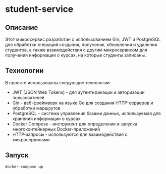 # student-service

## Описание

Этот микросервис разработан с использованием Gin, JWT и PostgreSQL для обработки операций создания, получения, обновления и удаления студентов, а также взаимодействия с другим микросервисом для получения информации о курсах, на которые студенты записаны.

## Технологии

В проекте использованы следующие технологии:
  *  JWT (JSON Web Tokens) - для аутентификации и авторизации пользователей
  *  Gin - веб-фреймворк на языке Go для создания HTTP-серверов и обработки маршрутов
  *  PostgreSQL - система управления базами данных, используемая для хранения информации о курсах
  *  Docker Compose - инструмент для определения и запуска многоконтейнерных Docker-приложений
  *  HTTP-запросы - используются для взаимодействия с микросервисами


## Запуск

```
docker-compose up
```